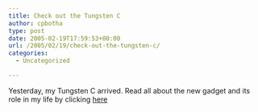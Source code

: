```yaml
---
title: Check out the Tungsten C
author: cpbotha
type: post
date: 2005-02-19T17:59:53+00:00
url: /2005/02/19/check-out-the-tungsten-c/
categories:
  - Uncategorized

---
```

Yesterday, my Tungsten C arrived. Read all about the new gadget and its role in my life by clicking [here][1]

 [1]: http://cpbotha.net/MyPalm